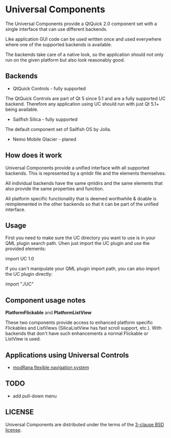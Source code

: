 Universal Components
====================

The Universal Components provide a QtQuick 2.0 component set
with a single interface that can use different backends.

Like application GUI code can be used written once and used
everywhere where one of the supported backends is available.

The backends take care of a native look, so the application
should not only run on the given platform but also look 
reasonably good.

Backends
--------

* QtQuick Controls - fully supported

The QtQuick Controls are part of Qt 5 since 5.1 and are a 
fully supported UC backend. Therefore any application
using UC should run with just Qt 5.1+ being available.

* Sailfish Silica - fully supported

The default component set of Sailfish OS by Jolla.

* Nemo Mobile Glacier - planed


How does it work
----------------

Universal Components provide a unified interface with all supported backends.
This is represented by a qmldir file and the elements themselves.

All individual backends have the same qmldirs and the same elements that
also provide the same properties and function.

All platform specific functionality that is deemed worthwhile & doable
is reimplemented in the other backends so that it can be part of the
unified interface.


Usage
-----

First you need to make sure the UC directory you want to use is in your
QML plugin search path. Uhen just import the UC plugin and use the provided
elements:

import UC 1.0

If you can't manipulate your QML plugin import path, you can also import the
UC plugin directly:

import "./UC"


Component usage notes
---------------------

**PlatformFlickable** and **PlatformListView**

These two components provide access to enhanced platform specific Flickables
and ListViews (SilicaListView has fast scroll support, etc.).
With backends that don't have such enhancements a normal Flickable or ListView
is used.


Applications using Universal Controls
-------------------------------------

* [modRana flexible navigation system](https://github.com/M4rtinK/modrana)


TODO
----

* add pull-down menu

LICENSE
-------

Universal Components are distributed under the terms of the [3-clause BSD license](http://opensource.org/licenses/BSD-3-Clause).
